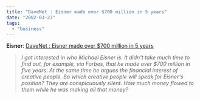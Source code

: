 ```yaml
---
title: "DaveNet : Eisner made over $700 million in 5 years"
date: "2002-03-27"
tags: 
  - "business"
---
```


**Eisner**: [DaveNet : Eisner made over $700 million in 5 years](http://davenet.userland.com/2002/03/27/eisnerMadeOver700MillionIn5Years)

> _I got interested in who Michael Eisner is. It didn't take much time to find out, for example, via Forbes, that he made over $700 million in five years. At the same time he argues the financial interest of creative people. So which creative people will speak for Eisner's position? They are conspicuously silent. How much money flowed to them while he was making all that money?_
